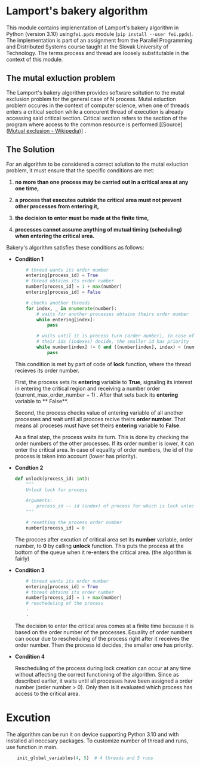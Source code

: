 # Lamport's bakery algorithm

This module contains implenentation of Lamport's bakery algorithm in Python (version 3.10) using`fei.ppds`
module (`pip install --user fei.ppds`). The implementation is part of an assignment from the Parallel Programming and
Distributed Systems course taught at the Slovak University of Technology. The terms process and thread are loosely
substitutable in the context of this module.

## The mutal exluction problem

The Lamport's bakery algorithm provides software soltution to the mutal exclusion problem for the general case of N
process. Mutal exluction problem occures in the context of computer science, when one of threads enters a critical
section while a concurent thread of execution is already accessing said critical section. Critical section refers to the
section of the program where access to the common resource is
performed [[Source]([Mutual exclusion - Wikipedia](https://en.wikipedia.org/wiki/Mutual_exclusion#Problem_description))]
.

## The Solution

For an algorithm to be considered a correct solution to the mutal exluction problem, it must ensure that the specific
conditions are met:

1. **no more than one process may be carried out in a critical area at any one time,**

2. **a process that executes outside the critical area must not prevent other processes from entering it,**

3. **the decision to enter must be made at the finite time,**

4. **processes cannot assume anything of mutual timing (scheduling) when entering the critical area.**

Bakery's algorithm satisfies these conditions as follows:

- **Condition 1**

  ```python
      # thread wants its order number
      entering[process_id] = True
      # thread obtains its order number
      number[process_id] = 1 + max(number)
      entering[process_id] = False
  
      # checks another threads
      for index, _ in enumerate(number):
          # waits for another processes obtains theirs order number
          while entering[index]:
              pass
  
          # waits until it is process turn (order number), in case of equality of order numbers,
          # their ids (indexes) decide, the smaller id has priority
          while number[index] != 0 and ((number[index], index) < (number[process_id], process_id)):
              pass
  
  ```

  This condition is met by part of code of **lock** function, where the thread recieves its order number.

  First, the process sets its **entering** variable to **True**, signaling its interest in entering the critical region
  and receiving a number order (current_max_order_number + 1) . After that sets back its **entering** variable to **
  False**.

  Second, the process checks value of entering variable of all another processes and wait until all procces recive
  theirs **order number**. That means all proceses must have set theirs **entering** variable to **False**.

  As a final step, the process waits its turn. This is done by checking the order numbers of the other processes. If its
  order number is lower, it can enter the critical area. In case of equality of order numbers, the id of the process is
  taken into account (lower has priority).

- **Condtion 2**

  ```python
  def unlock(process_id: int):
      """
      Unlock lock for process
  
      Arguments:
          process_id -- id (index) of process for which is lock unlocked
      """
  
      # resetting the process order number
      number[process_id] = 0
  ```

  The procces after excution of critical area set its **number** variable, order number, to **0** by calling **unlock**
  function. This puts the process at the bottom of the queue when it re-enters the critical area. (the algorithm is
  fairly)

- **Condition 3**

  ```python
      # thread wants its order number
      entering[process_id] = True
      # thread obtains its order number
      number[process_id] = 1 + max(number)
      # rescheduling of the process
      .
      .
  ```

  The decision to enter the critical area comes at a finite time because it is based on the order number of the
  processes. Equality of order numbers can occur due to rescheduling of the process right after it receives the order
  number. Then the process id decides, the smaller one has priority.

- **Condition 4**

  Rescheduling of the process during lock creation can occur at any time without affecting the correct functioning of
  the algorithm. Since as described earlier, it waits until all processes have been assigned a order number (order
  number > 0). Only then is it evaluated which process has access to the critical area.

# Excution

The algorithm can be run it on device supporting Python 3.10 and with installed all neccsary packages. To customize
number of thread and runs, use function in main.

```python
    init_global_variables(4, 5)  # 4 threads and 5 runs
```


